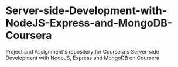 # Server-side-Development-with-NodeJS-Express-and-MongoDB-Coursera
Project and Assignment's repository for Coursera's Server-side Development with NodeJS, Express and MongoDB on Coursera
